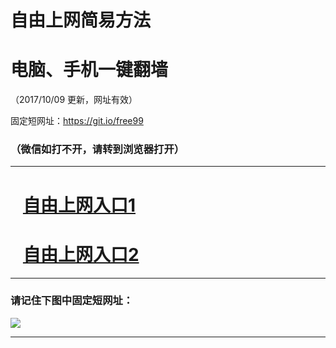 ﻿# 自由上网简易方法

# 电脑、手机一键翻墙

（2017/10/09 更新，网址有效）

固定短网址：https://git.io/free99

### （微信如打不开，请转到浏览器打开）


***





# &nbsp;&nbsp; <a href="http://ft2661420357.fwq-tz-1001.info/fwqtz01.html?t=100900122757 " target="_blank">自由上网入口1</a>
# &nbsp;&nbsp; <a href="http://ft2257131667.fwq-tz-1002.info/fwqtz02.html?t=100900112282 " target="_blank">自由上网入口2</a>
***

### 请记住下图中固定短网址：

<img src="https://s3-us-west-2.amazonaws.com/fwq-1001/yjfq-20170905okok.png" /> 


***


